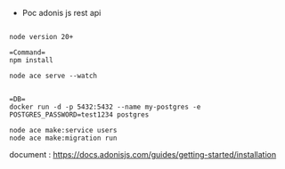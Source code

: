- Poc adonis js rest api

```

node version 20+

=Command=
npm install

node ace serve --watch


=DB=
docker run -d -p 5432:5432 --name my-postgres -e POSTGRES_PASSWORD=test1234 postgres

node ace make:service users
node ace make:migration run
```
document : https://docs.adonisjs.com/guides/getting-started/installation

